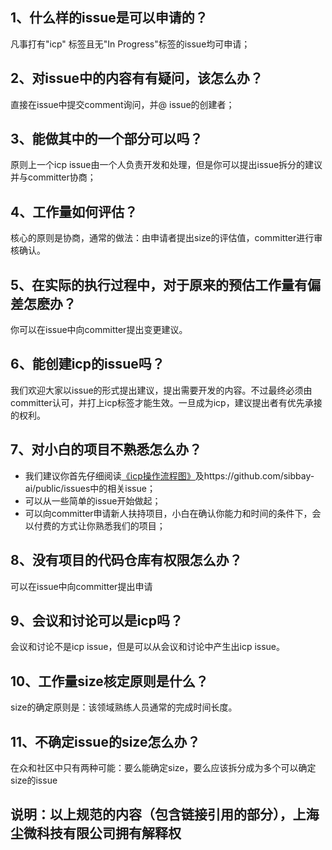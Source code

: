 ## 1、什么样的issue是可以申请的？
凡事打有"icp" 标签且无"In Progress"标签的issue均可申请；

## 2、对issue中的内容有有疑问，该怎么办？
直接在issue中提交comment询问，并@ issue的创建者；

## 3、能做其中的一个部分可以吗？
原则上一个icp issue由一个人负责开发和处理，但是你可以提出issue拆分的建议并与committer协商；

## 4、工作量如何评估？
核心的原则是协商，通常的做法：由申请者提出size的评估值，committer进行审核确认。

## 5、在实际的执行过程中，对于原来的预估工作量有偏差怎麽办？
你可以在issue中向committer提出变更建议。

## 6、能创建icp的issue吗？
我们欢迎大家以issue的形式提出建议，提出需要开发的内容。不过最终必须由committer认可，并打上icp标签才能生效。一旦成为icp，建议提出者有优先承接的权利。

## 7、对小白的项目不熟悉怎么办？
- 我们建议你首先仔细阅读[《icp操作流程图》](https://www.processon.com/view/link/5a65784ce4b05a8ff311e34f)及https://github.com/sibbay-ai/public/issues中的相关issue；
- 可以从一些简单的issue开始做起；
- 可以向committer申请新人扶持项目，小白在确认你能力和时间的条件下，会以付费的方式让你熟悉我们的项目；

## 8、没有项目的代码仓库有权限怎么办？
可以在issue中向committer提出申请

## 9、会议和讨论可以是icp吗？
会议和讨论不是icp issue，但是可以从会议和讨论中产生出icp issue。

## 10、工作量size核定原则是什么？
size的确定原则是：该领域熟练人员通常的完成时间长度。

## 11、不确定issue的size怎么办？
在众和社区中只有两种可能：要么能确定size，要么应该拆分成为多个可以确定size的issue


## 说明：以上规范的内容（包含链接引用的部分），上海尘微科技有限公司拥有解释权

